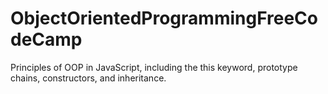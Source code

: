 # ObjectOrientedProgrammingFreeCodeCamp
 Principles of OOP in JavaScript, including the this keyword, prototype chains, constructors, and inheritance.
